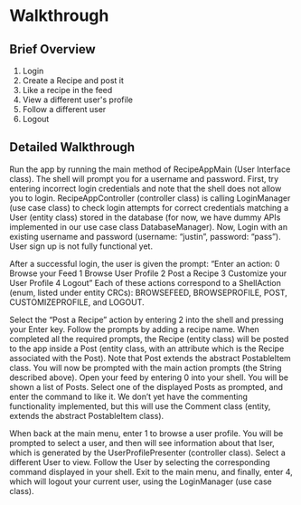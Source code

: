 # Walkthrough
## Brief Overview
1. Login
2. Create a Recipe and post it
3. Like a recipe in the feed
4. View a different user's profile
5. Follow a different user  
6. Logout  

## Detailed Walkthrough
Run the app by running the main method of RecipeAppMain (User Interface class). The shell will prompt you for a username and password. First, try entering incorrect login credentials and note that the shell does not allow you to login. RecipeAppController (controller class) is calling LoginManager (use case class) to check login attempts for correct credentials matching a User (entity class) stored in the database (for now, we have dummy APIs implemented in our use case class DatabaseManager). Now, Login with an existing username and password (username: “justin”, password: “pass”). User sign up is not fully functional yet.

After a successful login, the user is given the prompt:
“Enter an action:
0 Browse your Feed
1 Browse User Profile
2 Post a Recipe
3 Customize your User Profile
4 Logout”
Each of these actions correspond to a ShellAction (enum, listed under entity CRCs): BROWSEFEED, BROWSEPROFILE, POST, CUSTOMIZEPROFILE, and LOGOUT.  

Select the “Post a Recipe” action by entering 2 into the shell and pressing your Enter key. Follow the prompts by adding a recipe name. When completed all the required prompts, the Recipe (entity class) will be posted to the app inside a Post (entity class, with an attribute which is the Recipe associated with the Post). Note that Post extends the abstract PostableItem class.
You will now be prompted with the main action prompts (the String described above). Open your feed by entering 0 into your shell. You will be shown a list of Posts. Select one of the displayed Posts as prompted, and enter the command to like it. We don’t yet have the commenting functionality implemented, but this will use the Comment class (entity, extends the abstract PostableItem class).

When back at the main menu, enter 1 to browse a user profile. You will be prompted to select a user, and then will see information about that Iser, which is generated by the UserProfilePresenter (controller class). Select a different User to view. Follow the User by selecting the corresponding command displayed in your shell.
Exit to the main menu, and finally, enter 4, which will logout your current user, using the LoginManager (use case class).
